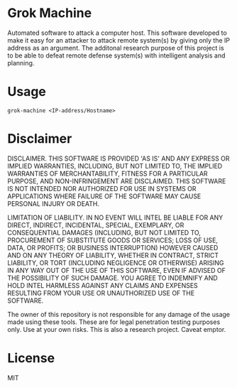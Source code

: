 # Grok Machine

Automated software to attack a computer host. This software developed to make it easy for an attacker to attack remote system(s) by giving only the IP address as an argument. The additonal research purpose of this project is to be able to defeat remote defense system(s) with intelligent analysis and planning.

# Usage

`grok-machine <IP-address/Hostname>`

# Disclaimer

DISCLAIMER. THIS SOFTWARE IS PROVIDED 'AS IS' AND ANY EXPRESS OR IMPLIED
WARRANTIES, INCLUDING, BUT NOT LIMITED TO, THE IMPLIED WARRANTIES OF
MERCHANTABILITY, FITNESS FOR A PARTICULAR PURPOSE, AND NON-INFRINGEMENT ARE
DISCLAIMED. THIS SOFTWARE IS NOT INTENDED NOR AUTHORIZED FOR USE IN SYSTEMS OR
APPLICATIONS WHERE FAILURE OF THE SOFTWARE MAY CAUSE PERSONAL INJURY OR DEATH.

LIMITATION OF LIABILITY. IN NO EVENT WILL INTEL BE LIABLE FOR ANY DIRECT,
INDIRECT, INCIDENTAL, SPECIAL, EXEMPLARY, OR CONSEQUENTIAL DAMAGES (INCLUDING,
BUT NOT LIMITED TO, PROCUREMENT OF SUBSTITUTE GOODS OR SERVICES; LOSS OF USE,
DATA, OR PROFITS; OR BUSINESS INTERRUPTION) HOWEVER CAUSED AND ON ANY THEORY OF
LIABILITY, WHETHER IN CONTRACT, STRICT LIABILITY, OR TORT (INCLUDING NEGLIGENCE
OR OTHERWISE) ARISING IN ANY WAY OUT OF THE USE OF THIS SOFTWARE, EVEN IF
ADVISED OF THE POSSIBILITY OF SUCH DAMAGE. YOU AGREE TO INDEMNIFY AND HOLD INTEL
HARMLESS AGAINST ANY CLAIMS AND EXPENSES RESULTING FROM YOUR USE OR UNAUTHORIZED
USE OF THE SOFTWARE.

The owner of this repository is not responsible for any damage of the usage made using these tools. These are for legal penetration testing purposes only. Use at your own risks. This is also a research project. Caveat emptor.

# License

MIT


